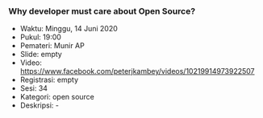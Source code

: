 ### Why developer must care about Open Source?

- Waktu: Minggu, 14 Juni 2020
- Pukul: 19:00
- Pemateri: Munir AP
- Slide: empty
- Video: https://www.facebook.com/peterjkambey/videos/10219914973922507
- Registrasi: empty
- Sesi: 34
- Kategori: open source
- Deskripsi: -
